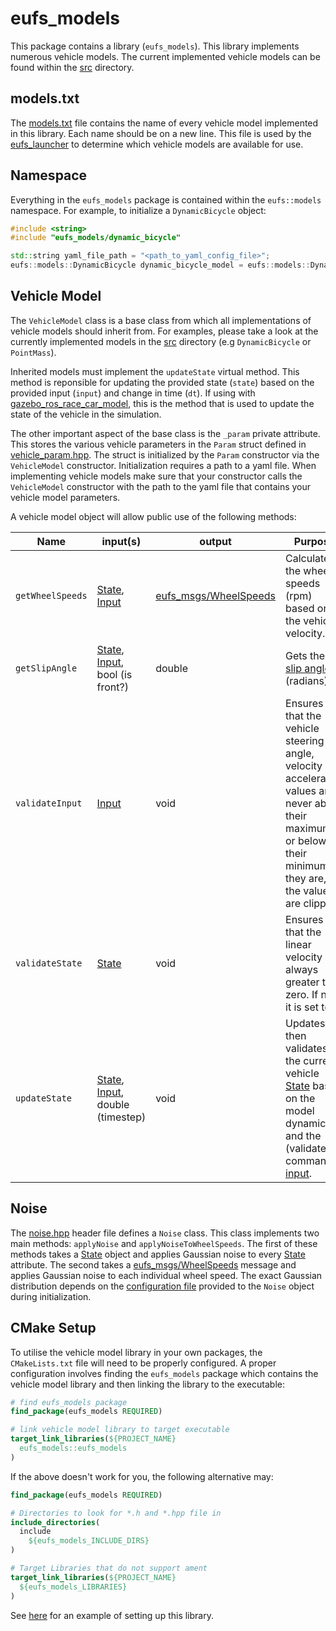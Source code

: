 # eufs_models

This package contains a library (`eufs_models`). This library implements numerous vehicle models. The current implemented vehicle models can be found 
within the [src](./src) directory.

## models.txt

The [models.txt](./models.txt) file contains the name of every vehicle model implemented in this library.
Each name should be on a new line. This file is used by the [eufs_launcher](../eufs_launcher/README.md)
to determine which vehicle models are available for use.

## Namespace

Everything in the `eufs_models` package is contained within the `eufs::models` namespace.
For example, to initialize a `DynamicBicycle` object:

```C++
#include <string>
#include "eufs_models/dynamic_bicycle"

std::string yaml_file_path = "<path_to_yaml_config_file>";
eufs::models::DynamicBicycle dynamic_bicycle_model = eufs::models::DynamicBicycle(yaml_file_path);
```

## Vehicle Model

The `VehicleModel` class is a base class from which all implementations of vehicle models should inherit from.
For examples, please take a look at the currently implemented models in the [src](./src) directory
(e.g `DynamicBicycle` or `PointMass`).

Inherited models must implement the `updateState` virtual method. This method is reponsible for updating the provided
state (`state`) based on the provided input (`input`) and change in time (`dt`). If using with
[gazebo_ros_race_car_model](../eufs_plugins/gazebo_race_car_model/src/gazebo_ros_race_car_model.cpp),
this is the method that is used to update the state of the vehicle in the simulation.

The other important aspect of the base class is the `_param` private attribute.
This stores the various vehicle parameters in the `Param` struct defined in [vehicle_param.hpp](./include/eufs_models/vehicle_param.hpp).
The struct is initialized by the `Param` constructor via the `VehicleModel` constructor.
Initialization requires a path to a yaml file. When implementing vehicle models make sure that
your constructor calls the `VehicleModel` constructor with the path to the yaml file that
contains your vehicle model parameters.

A vehicle model object will allow public use of the following methods:

| Name | input(s) | output | Purpose |
| ---- | ----- | ------ | ------- |
| `getWheelSpeeds` | [State](./include/eufs_models/vehicle_state.hpp), [Input](./include/eufs_models/vehicle_input.hpp) | [eufs_msgs/WheelSpeeds](https://gitlab.com/eufs/eufs_msgs/-/blob/ros2/msg/WheelSpeeds.msg) | Calculates the wheel speeds (rpm) based on the vehicle velocity. |
| `getSlipAngle` | [State](./include/eufs_models/vehicle_state.hpp), [Input](./include/eufs_models/vehicle_input.hpp), bool (is front?) | double | Gets the [slip angle](https://en.wikipedia.org/wiki/Slip_angle) (radians). |
| `validateInput` | [Input](./include/eufs_models/vehicle_input.hpp) | void | Ensures that the vehicle steering angle, velocity and acceleration values are never above their maximum or below their minimum. If they are, the values are clipped. |
| `validateState` | [State](./include/eufs_models/vehicle_state.hpp) | void | Ensures that the linear velocity is always greater than zero. If not, it is set to 0. |
| `updateState` | [State](./include/eufs_models/vehicle_state.hpp), [Input](./include/eufs_models/vehicle_input.hpp), double (timestep) | void | Updates then validates the current vehicle [State](./include/eufs_models/vehicle_state.hpp) based on the model dynamics and the (validated) command [input](./include/eufs_models/vehicle_input.hpp). |


## Noise

The [noise.hpp](./include/eufs_models/noise.hpp) header file defines a `Noise` class. This class implements two main methods: `applyNoise` and
`applyNoiseToWheelSpeeds`. The first of these methods takes a [State](./include/eufs_models/vehicle_state.hpp) object and applies Gaussian noise to every
[State](./include/eufs_models/vehicle_state.hpp) attribute. The second takes a [eufs_msgs/WheelSpeeds](https://gitlab.com/eufs/eufs_msgs/-/blob/ros2/msg/WheelSpeeds.msg) message and applies Gaussian noise to each individual wheel
speed. The exact Gaussian distribution depends on the [configuration file](./config/noise.yaml) provided to the `Noise` object during
initialization.

## CMake Setup

To utilise the vehicle model library in your own packages, the `CMakeLists.txt` file will need to be properly
configured. A proper configuration involves finding the `eufs_models` package which contains the vehicle model library
and then linking the library to the executable:

```CMake
# find eufs_models package
find_package(eufs_models REQUIRED)

# link vehicle model library to target executable
target_link_libraries(${PROJECT_NAME}
  eufs_models::eufs_models
)
```

If the above doesn't work for you, the following alternative may:

```CMake
find_package(eufs_models REQUIRED)

# Directories to look for *.h and *.hpp file in
include_directories(
  include
    ${eufs_models_INCLUDE_DIRS}
)

# Target Libraries that do not support ament
target_link_libraries(${PROJECT_NAME}
  ${eufs_models_LIBRARIES}
)
```

See [here](../eufs_plugins/gazebo_race_car_model/CMakeLists.txt) for an example of setting up this library.
